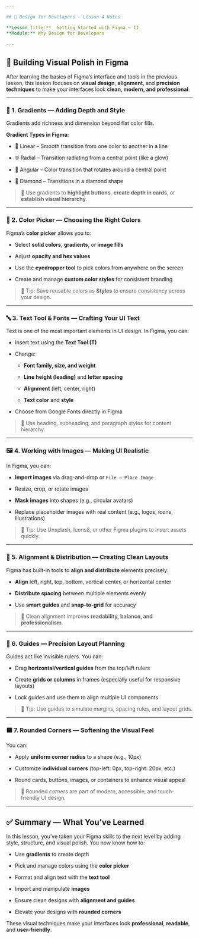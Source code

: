 ```yaml
---

## 🧠 Design for Developers — Lesson 4 Notes

**Lesson Title:** _Getting Started with Figma – II_  
**Module:** Why Design for Developers

---
```


## 🎨 Building Visual Polish in Figma

After learning the basics of Figma’s interface and tools in the previous lesson, this lesson focuses on **visual design**, **alignment**, and **precision techniques** to make your interfaces look **clean, modern, and professional**.

---

### 🌈 1. Gradients — Adding Depth and Style

Gradients add richness and dimension beyond flat color fills.

**Gradient Types in Figma:**

- 🔁 Linear – Smooth transition from one color to another in a line
    
- 🌐 Radial – Transition radiating from a central point (like a glow)
    
- 🔄 Angular – Color transition that rotates around a central point
    
- 💎 Diamond – Transitions in a diamond shape
    

> 🎯 Use gradients to **highlight buttons**, **create depth in cards**, or **establish visual hierarchy**.

---

### 🎨 2. Color Picker — Choosing the Right Colors

Figma’s **color picker** allows you to:

- Select **solid colors**, **gradients**, or **image fills**
    
- Adjust **opacity and hex values**
    
- Use the **eyedropper tool** to pick colors from anywhere on the screen
    
- Create and manage **custom color styles** for consistent branding
    

> 🧠 Tip: Save reusable colors as **Styles** to ensure consistency across your design.

---

### 🔤 3. Text Tool & Fonts — Crafting Your UI Text

Text is one of the most important elements in UI design. In Figma, you can:

- Insert text using the **Text Tool (T)**
    
- Change:
    
    - **Font family, size, and weight**
        
    - **Line height (leading)** and **letter spacing**
        
    - **Alignment** (left, center, right)
        
    - **Text color** and **style**
        
- Choose from Google Fonts directly in Figma
    

> 🎯 Use heading, subheading, and paragraph styles for content hierarchy.

---

### 🖼️ 4. Working with Images — Making UI Realistic

In Figma, you can:

- **Import images** via drag-and-drop or `File → Place Image`
    
- Resize, crop, or rotate images
    
- **Mask images** into shapes (e.g., circular avatars)
    
- Replace placeholder images with real content (e.g., logos, icons, illustrations)
    

> 🧠 Tip: Use Unsplash, Icons8, or other Figma plugins to insert assets quickly.

---

### 📐 5. Alignment & Distribution — Creating Clean Layouts

Figma has built-in tools to **align and distribute** elements precisely:

- **Align** left, right, top, bottom, vertical center, or horizontal center
    
- **Distribute spacing** between multiple elements evenly
    
- Use **smart guides** and **snap-to-grid** for accuracy
    

> 🎯 Clean alignment improves **readability, balance, and professionalism**.

---

### 📏 6. Guides — Precision Layout Planning

Guides act like invisible rulers. You can:

- Drag **horizontal/vertical guides** from the top/left rulers
    
- Create **grids or columns** in frames (especially useful for responsive layouts)
    
- Lock guides and use them to align multiple UI components
    

> 🧠 Tip: Use guides to simulate margins, spacing rules, and layout grids.

---

### 🟦 7. Rounded Corners — Softening the Visual Feel

You can:

- Apply **uniform corner radius** to a shape (e.g., 10px)
    
- Customize **individual corners** (top-left: 0px, top-right: 20px, etc.)
    
- Round cards, buttons, images, or containers to enhance visual appeal
    

> 🎯 Rounded corners are part of modern, accessible, and touch-friendly UI design.

---

## ✅ Summary — What You’ve Learned

In this lesson, you’ve taken your Figma skills to the next level by adding style, structure, and visual polish. You now know how to:

- Use **gradients** to create depth
    
- Pick and manage colors using the **color picker**
    
- Format and align text with the **text tool**
    
- Import and manipulate **images**
    
- Ensure clean designs with **alignment and guides**
    
- Elevate your designs with **rounded corners**
    

These visual techniques make your interfaces look **professional**, **readable**, and **user-friendly**.